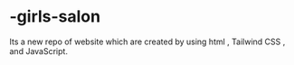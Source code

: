 # -girls-salon
Its a new repo of website which are created by using html , Tailwind CSS , and  JavaScript.

